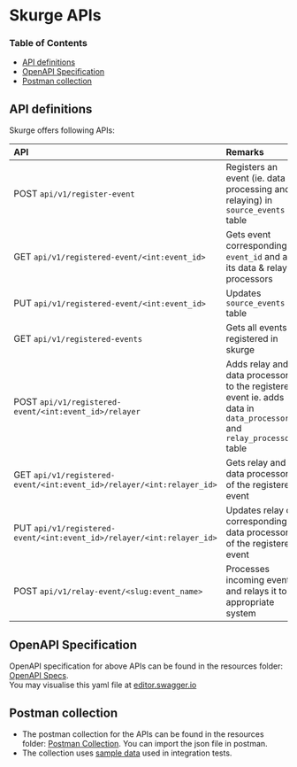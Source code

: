 # Skurge APIs #

### Table of Contents
* [API definitions](#API-definitions)
* [OpenAPI Specification](#OpenAPI-Specification)
* [Postman collection](#Postman-collection)

## API definitions
Skurge offers following APIs:

| API                                                                   | Remarks                                                                                                               |
|:----------------------------------------------------------------------|:----------------------------------------------------------------------------------------------------------------------|
| POST `api/v1/register-event`                                          | Registers an event (ie. data processing and relaying) in `source_events` table                                        |
| GET `api/v1/registered-event/<int:event_id>`                          | Gets event corresponding to `event_id` and all its data & relay processors                                            |
| PUT `api/v1/registered-event/<int:event_id>`                          | Updates `source_events` table                                                                                         |
| GET `api/v1/registered-events`                                        | Gets all events registered in skurge                                                                                  |
| POST `api/v1/registered-event/<int:event_id>/relayer`                 | Adds relay and data processor to the registered event ie. adds data in `data_processors` and `relay_processors` table |
| GET `api/v1/registered-event/<int:event_id>/relayer/<int:relayer_id>` | Gets relay and data processor of the registered event                                                                 |
| PUT `api/v1/registered-event/<int:event_id>/relayer/<int:relayer_id>` | Updates relay or corresponding data processor of the registered event                                                 |
| POST `api/v1/relay-event/<slug:event_name>`                           | Processes incoming events and relays it to appropriate system                                                         |


## OpenAPI Specification
OpenAPI specification for above APIs can be found in the resources folder: [OpenAPI Specs](skurge_openapi_specs.yaml).
<br />You may visualise this yaml file at [editor.swagger.io](https://editor.swagger.io/) 


## Postman collection
* The postman collection for the APIs can be found in the resources folder: [Postman Collection](skurge.postman_collection.json). You can import the json file in postman. 
* The collection uses [sample data](../webapp/apps/skurge/tests/common/constants.py) used in integration tests.
